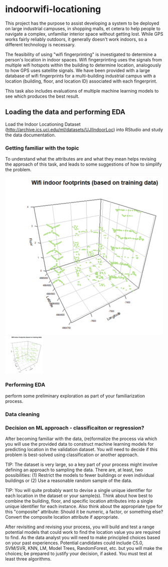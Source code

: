 # indoorwifi-locationing
This project has the purpose to assist developing a system to be deployed on large industrial campuses, in shopping malls, et cetera to help people to navigate a complex, unfamiliar interior space without getting lost. While GPS works fairly reliably outdoors, it generally doesn't work indoors, so a different technology is necessary. 

The feasibility of using "wifi fingerprinting" is investigated to determine a person's location in indoor spaces. Wifi fingerprinting uses the signals from multiple wifi hotspots within the building to determine location, analogously to how GPS uses satellite signals. We have been provided with a large database of wifi fingerprints for a multi-building industrial campus with a location (building, floor, and location ID) associated with each fingerprint. 

This task also includes evaluations of multiple machine learning models to see which produces the best result.

## Loading the data and performing EDA
Load the Indoor Locationing Dataset (http://archive.ics.uci.edu/ml/datasets/UJIIndoorLoc) into RStudio and study the data documentation. 

### Getting familiar with the topic
To understand what the attributes are and what they mean helps revising the approach of this task, and leads to some suggestions of how to simplify the problem.

![](images/3D%20indoor%20training.png)<img src="/images/3D%20indoor%20training.png"  width="120" height="120">

### Performing EDA
perform some preliminary exploration as part of your familiarization process.


### Data cleaning

### Decision on ML approach - classificaiton or regression?
After becoming familiar with the data, (re)formalize the process via which you will use the provided data to construct machine learning models for predicting location in the validation dataset. You will need to decide if this problem is best-solved using classification or another approach.

TIP:
The dataset is very large, so a key part of your process might involve defining an approach to sampling the data. There are, at least, two possibilities: (1) Restrict the models to fewer buildings or even individual buildings or (2) Use a reasonable random sample of the data.

TIP:
You will quite probably want to devise a single unique identifier for each location in the dataset or your sample(s). Think about how best to combine the building, floor, and specific location attributes into a single unique identifier for each instance. Also think about the appropriate type for this "composite" attribute: Should it be numeric, a factor, or something else? Convert the composite location attribute if appropriate.

After revisiting and revising your process, you will build and test a range potential models that could work to find the location value you are required to find. As the data analyst you will need to make principled choices based on your past experiences. Potential candidates could include C5.0, SVM/SVR, KNN, LM, Model Trees, RandomForest, etc. but you will make the choices; be prepared to justify your decision, if asked. You must test at least three algorithms.

